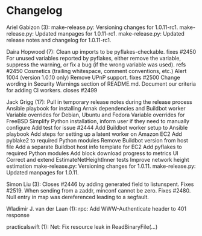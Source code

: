 Changelog
=========

Ariel Gabizon (3):
      make-release.py: Versioning changes for 1.0.11-rc1.
      make-release.py: Updated manpages for 1.0.11-rc1.
      make-release.py: Updated release notes and changelog for 1.0.11-rc1.

Daira Hopwood (7):
      Clean up imports to be pyflakes-checkable. fixes #2450
      For unused variables reported by pyflakes, either remove the variable,     suppress the warning, or fix a bug (if the wrong variable was used).     refs #2450
      Cosmetics (trailing whitespace, comment conventions, etc.)
      Alert 1004 (version 1.0.10 only)
      Remove UPnP support. fixes #2500
      Change wording in Security Warnings section of README.md.
      Document our criteria for adding CI workers. closes #2499

Jack Grigg (17):
      Pull in temporary release notes during the release process
      Ansible playbook for installing Arnak dependencies and Buildbot worker
      Variable overrides for Debian, Ubuntu and Fedora
      Variable overrides for FreeBSD
      Simplify Python installation, inform user if they need to manually configure
      Add test for issue #2444
      Add Buildbot worker setup to Ansible playbook
      Add steps for setting up a latent worker on Amazon EC2
      Add pyblake2 to required Python modules
      Remove Buildbot version from host file
      Add a separate Buildbot host info template for EC2
      Add pyflakes to required Python modules
      Add block download progress to metrics UI
      Correct and extend EstimateNetHeightInner tests
      Improve network height estimation
      make-release.py: Versioning changes for 1.0.11.
      make-release.py: Updated manpages for 1.0.11.

Simon Liu (3):
      Closes #2446 by adding generated field to listunspent.
      Fixes #2519. When sending from a zaddr, minconf cannot be zero.
      Fixes #2480. Null entry in map was dereferenced leading to a segfault.

Wladimir J. van der Laan (1):
      rpc: Add WWW-Authenticate header to 401 response

practicalswift (1):
      Net: Fix resource leak in ReadBinaryFile(...)

